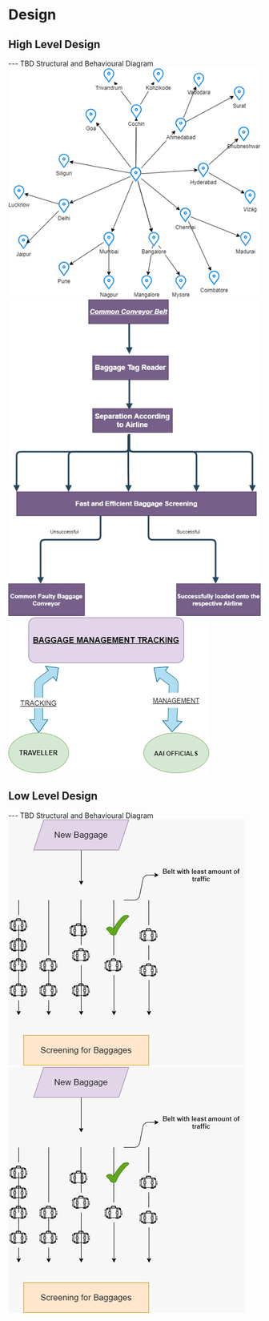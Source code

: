 # Design

## High Level Design 

--- TBD Structural and Behavioural Diagram
![Air-map connectivity to all the available destination direct or via](https://github.com/VivekAshar/256188_ltts_miniproject/blob/main/2_Architecture/Structural/High%20Level%20Structural/ccu.png)
![Structure of the prototype airport with various segrgation levels or via](https://github.com/VivekAshar/256188_ltts_miniproject/blob/main/2_Architecture/Structural/High%20Level%20Structural/WhatsApp%20Image%202021-04-16%20at%201.32.31%20PM.jpeg)
![High-level user-interface](https://github.com/VivekAshar/256188_ltts_miniproject/blob/main/2_Architecture/Behavioural/High%20Level%20Behavioural/1.png)

## Low Level Design 

--- TBD Structural and Behavioural Diagram
![Implmentation of faster baggage screening ](https://github.com/VivekAshar/256188_ltts_miniproject/blob/main/2_Architecture/Structural/Low%20Level%20Structural/WhatsApp%20Image%202021-04-16%20at%201.36.14%20PM.jpeg)
![low-level user-interface](https://github.com/VivekAshar/256188_ltts_miniproject/blob/main/2_Architecture/Structural/Low%20Level%20Structural/WhatsApp%20Image%202021-04-16%20at%201.36.14%20PM.jpeg)
